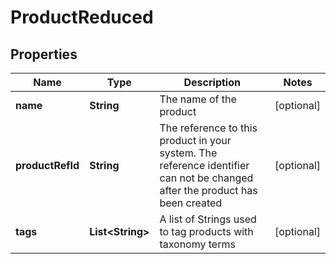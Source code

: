 

# ProductReduced


## Properties

Name | Type | Description | Notes
------------ | ------------- | ------------- | -------------
**name** | **String** | The name of the product |  [optional]
**productRefId** | **String** | The reference to this product in your system. The reference identifier can not be changed after the product has been created |  [optional]
**tags** | **List&lt;String&gt;** | A list of Strings used to tag products with taxonomy terms |  [optional]



